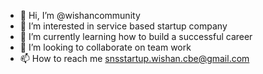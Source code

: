 - 👋 Hi, I’m @wishancommunity
- 👀 I’m interested in service based startup company
- 🌱 I’m currently learning how to build a successful career
- 💞️ I’m looking to collaborate on team work
- 📫 How to reach me snsstartup.wishan.cbe@gmail.com

<!---
wishancommunity/wishancommunity is a ✨ special ✨ repository because its `README.md` (this file) appears on your GitHub profile.
You can click the Preview link to take a look at your changes.
--->
